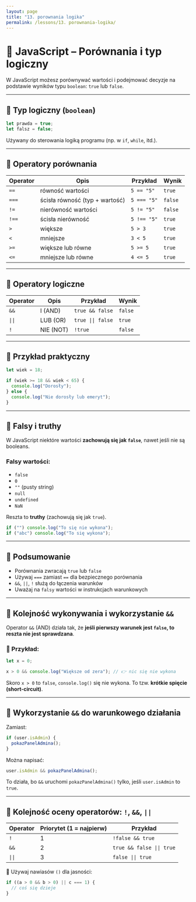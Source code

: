 ```yaml
---
layout: page
title: "13. porownania logika"
permalink: /lessons/13. porownania-logika/
---
```


# 🔁 JavaScript – Porównania i typ logiczny

W JavaScript możesz porównywać wartości i podejmować decyzje na podstawie wyników typu `boolean`: `true` lub `false`.

---

## 🔹 Typ logiczny (`boolean`)

```js
let prawda = true;
let falsz = false;
```

Używany do sterowania logiką programu (np. w `if`, `while`, itd.).

---

## 🔸 Operatory porównania

| Operator  | Opis                            | Przykład           | Wynik    |
|-----------|----------------------------------|--------------------|----------|
| `==`      | równość wartości                 | `5 == "5"`         | `true`   |
| `===`     | ścisła równość (typ + wartość)   | `5 === "5"`        | `false`  |
| `!=`      | nierówność wartości              | `5 != "5"`         | `false`  |
| `!==`     | ścisła nierówność                | `5 !== "5"`        | `true`   |
| `>`       | większe                          | `5 > 3`            | `true`   |
| `<`       | mniejsze                         | `3 < 5`            | `true`   |
| `>=`      | większe lub równe                | `5 >= 5`           | `true`   |
| `<=`      | mniejsze lub równe               | `4 <= 5`           | `true`   |

---

## 🔸 Operatory logiczne

| Operator | Opis        | Przykład            | Wynik   |
|----------|-------------|---------------------|---------|
| `&&`     | I (AND)     | `true && false`     | `false` |
| `\|\|`   | LUB (OR)    | `true \|\| false`   | `true`  |
| `!`      | NIE (NOT)   | `!true`             | `false` |

---

## 🔹 Przykład praktyczny

```js
let wiek = 18;

if (wiek >= 18 && wiek < 65) {
  console.log("Dorosły");
} else {
  console.log("Nie dorosły lub emeryt");
}
```

---

## 🔸 Falsy i truthy

W JavaScript niektóre wartości **zachowują się jak `false`**, nawet jeśli nie są booleans.

### Falsy wartości:
- `false`
- `0`
- `""` (pusty string)
- `null`
- `undefined`
- `NaN`

Reszta to **truthy** (zachowują się jak `true`).

```js
if ("") console.log("To się nie wykona");
if ("abc") console.log("To się wykona");
```

---

## 🧠 Podsumowanie

- Porównania zwracają `true` lub `false`
- Używaj `===` zamiast `==` dla bezpiecznego porównania
- `&&`, `||`, `!` służą do łączenia warunków
- Uważaj na `falsy` wartości w instrukcjach warunkowych





---

## 🔄 Kolejność wykonywania i wykorzystanie `&&`

Operator `&&` (AND) działa tak, że **jeśli pierwszy warunek jest `false`, to reszta nie jest sprawdzana**.

### 📌 Przykład:

```js
let x = 0;

x > 0 && console.log("Większe od zera"); // 👉 nic się nie wykona
```

Skoro `x > 0` to `false`, `console.log()` się nie wykona. To tzw. **krótkie spięcie (short-circuit)**.

---

## 🔧 Wykorzystanie `&&` do warunkowego działania

Zamiast:

```js
if (user.isAdmin) {
  pokazPanelAdmina();
}
```

Można napisać:

```js
user.isAdmin && pokazPanelAdmina();
```

To działa, bo `&&` uruchomi `pokazPanelAdmina()` tylko, jeśli `user.isAdmin` to `true`.

---

## 🔄 Kolejność oceny operatorów: `!`, `&&`, `||`

| Operator | Priorytet (1 = najpierw) | Przykład                      |
|----------|--------------------------|-------------------------------|
| `!`      | 1                        | `!false && true`              |
| `&&`     | 2                        | `true && false \|\| true`     |
| `\|\|`   | 3                        | `false \|\| true`             |

📌 Używaj nawiasów `()` dla jasności:

```js
if ((a > 0 && b > 0) || c === 1) {
  // coś się dzieje
}
```


